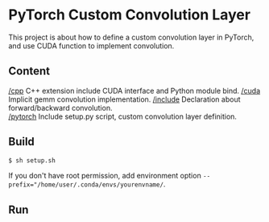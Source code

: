 # PyTorch Custom Convolution Layer
This project is about how to define a custom convolution layer in PyTorch, and use CUDA function to implement convolution.

## Content

[/cpp](https://github.com/Qwesh157/pytorch_custom_convolution_layer/blob/main/cpp) C++ extension include CUDA interface and Python module bind.
[/cuda](https://github.com/Qwesh157/pytorch_custom_convolution_layer/tree/main/cuda) Implicit gemm convolution implementation.
[/include](https://github.com/Qwesh157/pytorch_custom_convolution_layer/tree/main/include) Declaration about forward/backward convolution.  
[/pytorch](https://github.com/Qwesh157/pytorch_custom_convolution_layer/tree/main/pytorch) Include setup.py script, custom convolution layer definition.  


## Build

```bash
$ sh setup.sh
```

If you don't have root permission, add environment option `--prefix="/home/user/.conda/envs/yourenvname/`.

## Run


